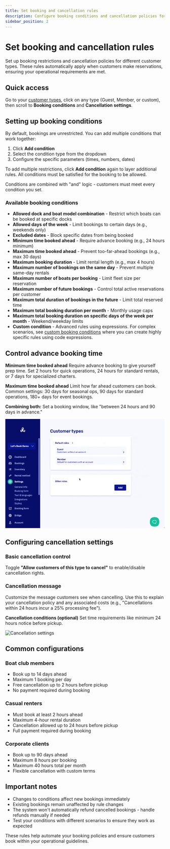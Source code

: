 ```yaml
---
title: Set booking and cancellation rules
description: Configure booking conditions and cancellation policies for different customer types
sidebar_position: 2
---
```


# Set booking and cancellation rules

Set up booking restrictions and cancellation policies for different customer types. These rules automatically apply when customers make reservations, ensuring your operational requirements are met.

## Quick access

Go to your [customer types](https://dashboard.letsbook.app/customer-types), click on any type (Guest, Member, or custom), then scroll to **Booking conditions** and **Cancellation settings**.

## Setting up booking conditions

By default, bookings are unrestricted. You can add multiple conditions that work together:

1. Click **Add condition**
2. Select the condition type from the dropdown
3. Configure the specific parameters (times, numbers, dates)

To add multiple restrictions, click **Add condition** again to layer additional rules. All conditions must be satisfied for the booking to be allowed.

Conditions are combined with "and" logic - customers must meet every condition you set.

### Available booking conditions

- **Allowed dock and boat model combination** - Restrict which boats can be booked at specific docks
- **Allowed days of the week** - Limit bookings to certain days (e.g., weekends only)
- **Excluded dates** - Block specific dates from being booked
- **Minimum time booked ahead** - Require advance booking (e.g., 24 hours minimum)
- **Maximum time booked ahead** - Prevent too-far-ahead bookings (e.g., max 30 days)
- **Maximum booking duration** - Limit rental length (e.g., max 4 hours)
- **Maximum number of bookings on the same day** - Prevent multiple same-day rentals
- **Maximum number of boats per booking** - Limit fleet size per reservation
- **Maximum number of future bookings** - Control total active reservations per customer
- **Maximum total duration of bookings in the future** - Limit total reserved time
- **Maximum total booking duration per month** - Monthly usage caps
- **Maximum total booking duration on specific days of the week per month** - Weekend/weekday limits
- **Custom condition** - Advanced rules using expressions. For complex scenarios, see [custom booking conditions](../dive-deeper/custom-booking-conditions) where you can create highly specific rules using code expressions.

## Control advance booking time

**Minimum time booked ahead**
Require advance booking to give yourself prep time. Set 2 hours for quick operations, 24 hours for standard rentals, or 7 days for specialized charters.

**Maximum time booked ahead**
Limit how far ahead customers can book. Common settings: 30 days for seasonal ops, 90 days for standard operations, 180+ days for event bookings.

**Combining both:** Set a booking window, like "between 24 hours and 90 days in advance."

![Customer conditions](../graphics/customer_conditions.gif)

## Configuring cancellation settings

### Basic cancellation control

Toggle **"Allow customers of this type to cancel"** to enable/disable cancellation rights.

### Cancellation message

Customize the message customers see when cancelling. Use this to explain your cancellation policy and any associated costs (e.g., "Cancellations within 24 hours incur a 25% processing fee").

**Cancellation conditions (optional)**
Set time requirements like minimum 24 hours notice before pickup.

![Cancellation settings](../graphics/cancellation_settings.gif)

## Common configurations

### Boat club members

- Book up to 14 days ahead
- Maximum 1 booking per day
- Free cancellation up to 2 hours before pickup
- No payment required during booking

### Casual renters

- Must book at least 2 hours ahead
- Maximum 4-hour rental duration
- Cancellation allowed up to 24 hours before pickup
- Full payment required during booking

### Corporate clients

- Book up to 90 days ahead
- Maximum 8 hours per booking
- Maximum 40 hours total per month
- Flexible cancellation with custom terms

## Important notes

- Changes to conditions affect new bookings immediately
- Existing bookings remain unaffected by rule changes
- The system won't automatically refund cancelled bookings - handle refunds manually if needed
- Test your conditions with different scenarios to ensure they work as expected

These rules help automate your booking policies and ensure customers book within your operational guidelines.
